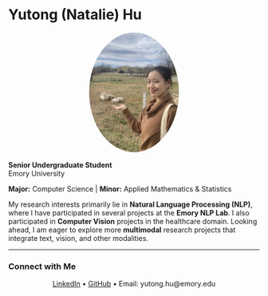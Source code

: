 # Yutong (Natalie) Hu  
<p align="center">
  <img src="IMG_0987.jpeg" alt="Profile Photo" width="180" style="border-radius:50%;">
</p>

**Senior Undergraduate Student**  
Emory University

**Major:** Computer Science | **Minor:** Applied Mathematics & Statistics  

My research interests primarily lie in **Natural Language Processing (NLP)**, where I have participated in several projects at the **Emory NLP Lab**. I also participated in **Computer Vision** projects in the healthcare domain. Looking ahead, I am eager to explore more **multimodal** research projects that integrate text, vision, and other modalities.

---

### Connect with Me
<p align="center">
  <a href="https://www.linkedin.com/in/yutong-hu-natalie/" target="_blank">LinkedIn</a> •
  <a href="https://github.com/YutongHu-Natalie" target="_blank">GitHub</a> •
  Email: yutong.hu@emory.edu
</p>
